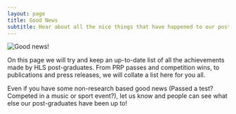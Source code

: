 ```yaml
---
layout: page
title: Good News
subtitle: Hear about all the nice things that have happened to our post-graduates!
---
```


![Good news!](https://github.com/HLS-PGR-newsletter/HLS-PGR-newsletter.github.io/blob/master/img/Goodnews.png?raw=true "Good news!")

On this page we will try and keep an up-to-date list of all the achievements made by HLS post-graduates. From PRP passes and competition wins, to publications and press releases, we will collate a list here for you all. 

Even if you have some non-research based good news (Passed a test? Competed in a music or sport event?), let us know and people can see what else our post-graduates have been up to!

